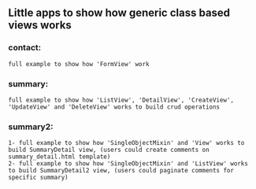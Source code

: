 
## Little apps to show how generic class based views works


### contact:
    full example to show how 'FormView' work

### summary:
    full example to show how 'ListView', 'DetailView', 'CreateView', 'UpdateView' and 'DeleteView' works to build crud operations


### summary2:
    1- full example to show how 'SingleObjectMixin' and 'View' works to build SummaryDetail view, (users could create comments on summary_detail.html template)
    2- full example to show how 'SingleObjectMixin' and 'ListView' works to build SummaryDetail2 view, (users could paginate comments for specific summary)


